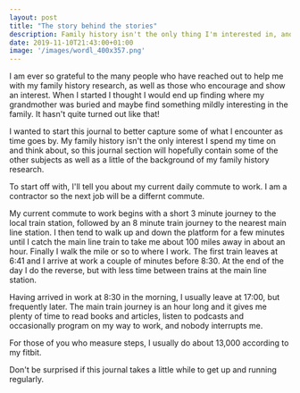 ```yaml
---
layout: post
title: "The story behind the stories"
description: Family history isn't the only thing I'm interested in, and so I hope this post is the first of many to not only cover the story behind my family history, but also some other topics I have an interest in or wanted to learn more about since I began this journey.
date: 2019-11-10T21:43:00+01:00
image: '/images/wordl_400x357.png'
---
```

I am ever so grateful to the many people who have reached out to help me with my family history research, as well as those who encourage and show an interest.  When I started I thought I would end up finding where my grandmother was buried and maybe find something mildly interesting in the family.  It hasn't quite turned out like that!

I wanted to start this journal to better capture some of what I encounter as time goes by.  My family history isn't the only interest I spend my time on and think about, so this journal section will hopefully contain some of the other subjects as well as a little of the background of my family history research.

To start off with, I'll tell you about my current daily commute to work.  I am a contractor so the next job will be a differnt commute.

My current commute to work begins with a short 3 minute journey to the local train station, followed by an 8 minute train journey to the nearest main line station.  I then tend to walk up and down the platform for a few minutes until I catch the main line train to take me about 100 miles away in about an hour.  Finally I walk the mile or so to where I work.  The first train leaves at 6:41 and I arrive at work a couple of minutes before 8:30.  At the end of the day I do the reverse, but with less time between trains at the main line station.

Having arrived in work at 8:30 in the morning, I usually leave at 17:00, but frequently later.  The main train journey is an hour long and it gives me plenty of time to read books and articles, listen to podcasts and occasionally program on my way to work, and nobody interrupts me.

For those of you who measure steps, I usually do about 13,000 according to my fitbit.

Don't be surprised if this journal takes a little while to get up and running regularly.
